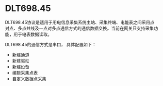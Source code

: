 # DLT698.45

DLT698.45协议是适用于用电信息采集系统主站、采集终端、电能表之间采用点对点、多点共线及一点对多点通信方式的通信数据交换。当前在网关只支持采集功能，用于电表数据读取。

DLT698.45的通信方式是串口， 具体配置如下：

- 新建通道
- 新建驱动
- 新建设备
- 编辑采集点表
- 自定义数据点采集
